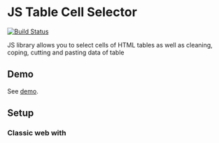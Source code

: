 # JS Table Cell Selector

[![Build Status](https://travis-ci.org/DarkRiDDeR/js-table-cell-selector.svg?branch=master)](https://travis-ci.org/DarkRiDDeR/js-table-cell-selector)

JS library allows you to select cells of HTML tables as well as cleaning, coping, cutting and pasting data of table

## Demo
See [demo](http://darkridder.github.io/js-table-cell-selector/example/).

## Setup

### Classic web with <script> tag

Include the js-files which you can find in the `dist` folder.

```html
<script src="dist/tcs.bundle.min.js"></script>
```
### ES6

```
import TableCellSelector from "./js-table-cell-selector/src/app";
```

## Usage

```javascript
var options = {deselectOutTableClick: false};
var table = document.getElementById("tcs-table");
var tcs = new TableCellSelector(table, options);
```

## Options

| Name                    | Type             | Default                                                 | Description    |
|-------------------------|------------------|---------------------------------------------------------|----------------|
| deselectOutTableClick   | Bool             | true                                                    |                |
| getCellFn               | Function         | function (cell, coord) { return cell.innerText; }       |                |
| ignoreClass             | String           | 'tcs-ignore'                                            |                |
| mergePastingGlue        | String           | ' '                                                     |                |
| selectableTableClass    | String           | 'tcs'                                                   |                |
| selectIgnoreClass       | Bool             | true                                                    |                |
| selectClass             | String           | 'tcs-select'                                            |                |
| setCellFn               | Function         | function (cell, data, coord) { cell.innerText = data; } |                |

## Methods:

### constructor
```
constructor (table [, options])
```

### clear
```
clear ([c1 [, c2]])
@param c1 - starting position [0, 0]
@param c2 - end position [1, 1]
```
### copy
```
copy ([c1 [, c2]])
@param c1 - starting position [0, 0]
@param c2 - end position [1, 1]
@returns {array[][] | false}
```

### cut
```
cut ([c1 [, c2]])
@param c1 - starting position [0, 0]
@param c2 - end position [1, 1]
@returns {array[][] | false}
```

### deselect
```
deselect ()
```
    
### destroy
```
destroy ()
```

### destroySizeMatrix
destroy size matrix for big table or changing tables
```
destroySizeMatrix ()
```

### getCoords
```
getCoords ()
```

### initSizeMatrix
```
initSizeMatrix ()
```

### paste
```
paste (data [, c1 [, c2]])
@param data - array[][]
@param c1 - starting position [0, 0]
@param c2 - end position [1, 1]
@returns {boolean}
```

### select
```
select (c1 [, c2])
@param c1 - starting position [0, 0]
@param c2 - end position [1, 1]
@returns {boolean}
```
    

### selectAll
```
selectAll
```

## License

Apache 2.0
